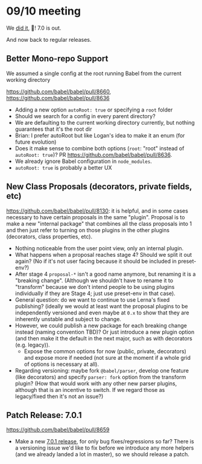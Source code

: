 # 09/10 meeting

We [did it](https://twitter.com/left_pad/status/1034204330352500736), 🎉! 7.0 is out.

And now back to regular releases.

## Better Mono-repo Support

We assumed a single config at the root running Babel from the current working directory

https://github.com/babel/babel/pull/8660, https://github.com/babel/babel/pull/8636

- Adding a new option `autoRoot: true` or specifying a `root` folder
- Should we search for a config in every parent directory?
- We are defaulting to the current working directory currently, but nothing guarantees that it's the root dir
- Brian: I prefer autoRoot but like Logan's idea to make it an enum (for future evolution)
- Does it make sense to combine both options (`root`: "root" instead of `autoRoot: true`)? PR https://github.com/babel/babel/pull/8636.
- We already ignore Babel configuration in `node_modules`.
- `autoRoot: true` is probably a better UX

## New Class Proposals (decorators, private fields, etc)

https://github.com/babel/babel/pull/8130: it is helpful, and in some cases necessary to have certain proposals in the same "plugin". Proposal is to make a new "internal package" that combines all the class proposals into 1 and then just refer to turning on those plugins in the other plugins (decorators, class properties, etc).

- Nothing noticeable from the user point view, only an internal plugin.
- What happens when a proposal reaches stage 4? Should we split it out again? (No if it's not user facing because it should be included in preset-env?)
- After stage 4 `proposal-*` isn't a good name anymore, but renaming it is a "breaking change". (Although we shouldn't have to rename it to "transform" because we don't intend people to be using plugins individually if they are Stage 4; just use preset-env in that case).
- General question: do we want to continue to use Lerna's fixed publishing? (ideally we would at least want the proposal plugins to be independently versioned and even maybe at `0.x` to show that they are inherently unstable and subject to change.
- However, we could publish a new package for each breaking change instead (naming convention TBD)? Or just introduce a new plugin option (and then make it the default in the next major, such as with decorators (e.g. legacy)).
  - Expose the common options for now (public, private, decorators) and expose more if needed (not sure at the moment if a whole grid of options is necessary at all).
- Regarding versioning: maybe fork `@babel/parser`, develop one feature (like decorators) and specify `parser: fork` option from the transform plugin? (How that would work with any other new parser plugins, although that is an incentive to switch. If we regard those as legacy/fixed then it's not an issue?)

## Patch Release: 7.0.1

https://github.com/babel/babel/pull/8659

- Make a new [7.0.1 release](https://github.com/babel/babel/pull/8659#issuecomment-420050000), for only bug fixes/regressions so far? There is a versioning issue we'd like to fix before we introduce any more helpers (and we already landed a lot in master), so we should release a patch.
